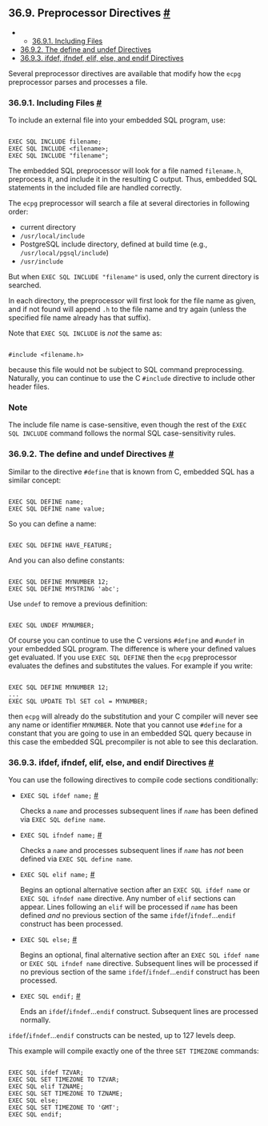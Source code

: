 ## 36.9. Preprocessor Directives [#](#ECPG-PREPROC)

  * *   [36.9.1. Including Files](ecpg-preproc#ECPG-INCLUDE)
  * [36.9.2. The define and undef Directives](ecpg-preproc#ECPG-DEFINE)
  * [36.9.3. ifdef, ifndef, elif, else, and endif Directives](ecpg-preproc#ECPG-IFDEF)

Several preprocessor directives are available that modify how the `ecpg` preprocessor parses and processes a file.

### 36.9.1. Including Files [#](#ECPG-INCLUDE)

To include an external file into your embedded SQL program, use:

```

EXEC SQL INCLUDE filename;
EXEC SQL INCLUDE <filename>;
EXEC SQL INCLUDE "filename";
```

The embedded SQL preprocessor will look for a file named `filename.h`, preprocess it, and include it in the resulting C output. Thus, embedded SQL statements in the included file are handled correctly.

The `ecpg` preprocessor will search a file at several directories in following order:

* current directory
* `/usr/local/include`
* PostgreSQL include directory, defined at build time (e.g., `/usr/local/pgsql/include`)
* `/usr/include`

But when `EXEC SQL INCLUDE "filename"` is used, only the current directory is searched.

In each directory, the preprocessor will first look for the file name as given, and if not found will append `.h` to the file name and try again (unless the specified file name already has that suffix).

Note that `EXEC SQL INCLUDE` is *not* the same as:

```

#include <filename.h>
```

because this file would not be subject to SQL command preprocessing. Naturally, you can continue to use the C `#include` directive to include other header files.

### Note

The include file name is case-sensitive, even though the rest of the `EXEC SQL INCLUDE` command follows the normal SQL case-sensitivity rules.

### 36.9.2. The define and undef Directives [#](#ECPG-DEFINE)

Similar to the directive `#define` that is known from C, embedded SQL has a similar concept:

```

EXEC SQL DEFINE name;
EXEC SQL DEFINE name value;
```

So you can define a name:

```

EXEC SQL DEFINE HAVE_FEATURE;
```

And you can also define constants:

```

EXEC SQL DEFINE MYNUMBER 12;
EXEC SQL DEFINE MYSTRING 'abc';
```

Use `undef` to remove a previous definition:

```

EXEC SQL UNDEF MYNUMBER;
```

Of course you can continue to use the C versions `#define` and `#undef` in your embedded SQL program. The difference is where your defined values get evaluated. If you use `EXEC SQL DEFINE` then the `ecpg` preprocessor evaluates the defines and substitutes the values. For example if you write:

```

EXEC SQL DEFINE MYNUMBER 12;
...
EXEC SQL UPDATE Tbl SET col = MYNUMBER;
```

then `ecpg` will already do the substitution and your C compiler will never see any name or identifier `MYNUMBER`. Note that you cannot use `#define` for a constant that you are going to use in an embedded SQL query because in this case the embedded SQL precompiler is not able to see this declaration.

### 36.9.3. ifdef, ifndef, elif, else, and endif Directives [#](#ECPG-IFDEF)

You can use the following directives to compile code sections conditionally:

* `EXEC SQL ifdef name;` [#](#ECPG-IFDEF-IFDEF)

    Checks a *`name`* and processes subsequent lines if *`name`* has been defined via `EXEC SQL define name`.

* `EXEC SQL ifndef name;` [#](#ECPG-IFDEF-IFNDEF)

    Checks a *`name`* and processes subsequent lines if *`name`* has *not* been defined via `EXEC SQL define name`.

* `EXEC SQL elif name;` [#](#ECPG-IFDEF-ELIF)

    Begins an optional alternative section after an `EXEC SQL ifdef name` or `EXEC SQL ifndef name` directive. Any number of `elif` sections can appear. Lines following an `elif` will be processed if *`name`* has been defined *and* no previous section of the same `ifdef`/`ifndef`...`endif` construct has been processed.

* `EXEC SQL else;` [#](#ECPG-IFDEF-ELSE)

    Begins an optional, final alternative section after an `EXEC SQL ifdef name` or `EXEC SQL ifndef name` directive. Subsequent lines will be processed if no previous section of the same `ifdef`/`ifndef`...`endif` construct has been processed.

* `EXEC SQL endif;` [#](#ECPG-IFDEF-ENDIF)

    Ends an `ifdef`/`ifndef`...`endif` construct. Subsequent lines are processed normally.

`ifdef`/`ifndef`...`endif` constructs can be nested, up to 127 levels deep.

This example will compile exactly one of the three `SET TIMEZONE` commands:

```

EXEC SQL ifdef TZVAR;
EXEC SQL SET TIMEZONE TO TZVAR;
EXEC SQL elif TZNAME;
EXEC SQL SET TIMEZONE TO TZNAME;
EXEC SQL else;
EXEC SQL SET TIMEZONE TO 'GMT';
EXEC SQL endif;
```